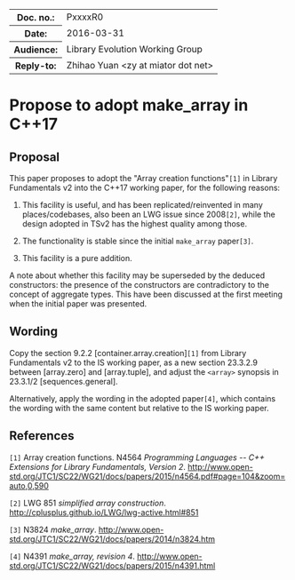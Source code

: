 <!-- maruku -o make_array_17.html make_array_17.md -->

<style type="text/css">
pre code { display: block; margin-left: 2em; }
div { display: block; margin-left: 2em; }
ins { text-decoration: none; font-weight: bold; background-color: #A0FFA0 }
del { text-decoration: line-through; background-color: #FFA0A0 }
</style>

<table><tbody>
<tr><th>Doc. no.:</th>	<td>PxxxxR0</td></tr>
<tr><th>Date:</th>	<td>2016-03-31</td></tr>
<tr><th>Audience:</th>	<td>Library Evolution Working Group</td></tr>
<tr><th>Reply-to:</th>	<td>Zhihao Yuan &lt;zy at miator dot net&gt;</td></tr>
</tbody></table>

# Propose to adopt make_array in C++17

## Proposal

This paper proposes to adopt the "Array creation functions"`[1]` in Library
Fundamentals v2 into the C++17 working paper, for the following reasons:

 1. This facility is useful, and has been replicated/reinvented in many
    places/codebases, also been an LWG issue since 2008`[2]`, while the design
    adopted in TSv2 has the highest quality among those.

 2. The functionality is stable since the initial `make_array` paper`[3]`.

 3. This facility is a pure addition.
 
A note about whether this facility may be superseded by the deduced
constructors: the presence of the constructors are contradictory to the
concept of aggregate types.  This have been discussed at
the first meeting when the initial paper was presented.

## Wording

Copy the section 9.2.2 \[container.array.creation\]`[1]` from
Library Fundamentals v2 to the IS working paper, as a new section
23.3.2.9 between \[array.zero\] and \[array.tuple\], and adjust the `<array>`
synopsis in 23.3.1/2 \[sequences.general\].

Alternatively, apply the wording in the adopted paper`[4]`, which contains
the wording with the same content but relative to the IS working paper.

## References

`[1]` Array creation functions. N4564 _Programming Languages -- C++ Extensions
      for Library Fundamentals, Version 2_.
      <http://www.open-std.org/JTC1/SC22/WG21/docs/papers/2015/n4564.pdf#page=104&zoom=auto,0,590>

`[2]` LWG 851 _simplified array construction_.
      <http://cplusplus.github.io/LWG/lwg-active.html#851>

`[3]` N3824 _make\_array_.
      <http://www.open-std.org/JTC1/SC22/WG21/docs/papers/2014/n3824.htm>

`[4]` N4391 _make\_array, revision 4_.
      <http://www.open-std.org/JTC1/SC22/WG21/docs/papers/2015/n4391.html>
